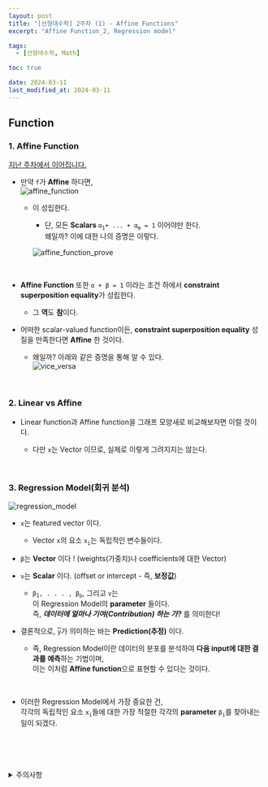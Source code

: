 ```yaml
---
layout: post
title: "[선형대수학] 2주차 (1) - Affine Functions"
excerpt: "Affine Function_2, Regression model"

tags:
  - [선형대수학, Math]

toc: true

date: 2024-03-11
last_modified_at: 2024-03-11
---
```

## Function
### 1. Affine Function
[지난 주차에서 이어집니다.][def]

- 만약 `f`가 **Affine** 하다면,  
![affine_function][def3]

  - 이 성립한다.
    - 단, 모든 **Scalars** `α`<sub>`1`</sub>`+ ... + α`<sub>`m`</sub>` = 1` 이어야만 한다.  
    왜일까? 이에 대한 나의 증명은 이렇다.  

    ![affine_function_prove][def2]

    <br>

- **Affine Function** 또한 `α + β = 1` 이라는 조건 하에서 **constraint superposition equality**가 성립한다.

  - 그 **역**도 **참**이다.

- 어떠한 scalar-valued function이든, **constraint superposition equality** 성질을 만족한다면 **Affine** 한 것이다.

  - 왜일까? 아래와 같은 증명을 통해 알 수 있다.  
  ![vice_versa][def4]

<br>

### 2. Linear vs Affine
- Linear function과 Affine function을 그래프 모양새로 비교해보자면 이럴 것이다.  

  - 다만 `x`는 Vector 이므로, 실제로 이렇게 그려지지는 않는다.

<br>

### 3. Regression Model(회귀 분석)
![regression_model][def5]

- `x`는 featured vector 이다.
  - Vector `x`의 요소 `x`<sub>`i`</sub>는 독립적인 변수들이다.  

- `β`는 **Vector** 이다 ! (weights(가중치)나 coefficients에 대한 Vector)

- `ν`는 **Scalar** 이다. (offset or intercept - 즉, **보정값**) 
  - `β`<sub>`1`</sub>`, . . . , β`<sub>`p`</sub>, 그리고 `v`는  
  이 Regression Model의 **parameter** 들이다.  
  즉, ***데이터에 얼마나 기여(Contribution) 하는 가?*** 를 의미한다!  

- 결론적으로, <span style="text-decoration: overline">`y`</span>가 의미하는 바는 **Prediction(추정)** 이다.  

  - 즉, Regression Model이란 데이터의 분포를 분석하여 **다음 input에 대한 결과를 예측**하는 기법이며,  
  이는 이처럼 **Affine function**으로 표현할 수 있다는 것이다.

<br>

- 이러한 Regression Model에서 가장 중요한 건,  
각각의 독립적인 요소 `x`<sub>`i`</sub>들에 대한 가장 적절한 각각의 **parameter** `β`<sub>`i`</sub>를 찾아내는 일이 되겠다.  

<br>
<br>
<br>
<br>
<details>
<summary>주의사항</summary>
<div markdown="1">

이 포스팅은 강원대학교 김도형 교수님의 선형대수학 수업을 들으며 내용을 정리 한 것입니다.  
수업 내용에 대한 저작권은 교수님께 있으니,  
다른 곳으로의 무분별한 내용 복사를 자제해 주세요.

</div>
</details>

[def]: https://orbit3230.github.io/2024/03/09/LA_week1_3/#5-affine-function
[def2]: https://i.imgur.com/CFR8Dbu.png
[def3]: https://i.imgur.com/OXuU0tv.png
[def4]: https://i.imgur.com/2cQ4Dyl.png
[def5]: https://i.imgur.com/rbNYAUU.png
